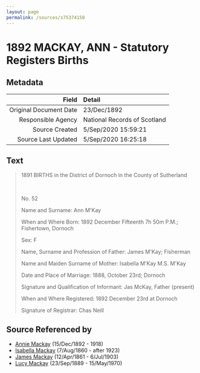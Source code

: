```yaml
---
layout: page
permalink: /sources/s75374150
---
```


# 1892 MACKAY, ANN - Statutory Registers Births

## Metadata
Field | Detail
---:|:---
Original Document Date | 23/Dec/1892
Responsible Agency | National Records of Scotland
Source Created | 5/Sep/2020 15:59:21
Source Last Updated | 5/Sep/2020 16:25:18

## Text

> 1891 BIRTHS in the District of Dornoch in the County of Sutherland
>
> <br/>
>
> No. 52
>
> Name and Surname: Ann M'Kay
>
> When and Where Born: 1892 December Fifteenth 7h 50m P.M.; Fishertown, Dornoch
>
> Sex: F
>
> Name, Surname and Profession of Father: James M'Kay; Fisherman
>
> Name and Maiden Surname of Mother: Isabella M'Kay M.S. M'Kay
>
> Date and Place of Marriage: 1888, October 23rd; Dornoch
>
> Signature and Qualification of Informant: Jas McKay, Father (present)
>
> When and Where Registered: 1892 December 23rd at Dornoch
>
> Signature of Registrar: Chas Neill
>

## Source Referenced by

* [Annie Mackay](../people/@51252926@-annie-mackay-b1892-12-15-d1918.md) (15/Dec/1892 - 1918)
* [Isabella Mackay](../people/@32797554@-isabella-mackay-b1860-8-7-d1923.md) (7/Aug/1860 - after 1923)
* [James Mackay](../people/@60572122@-james-mackay-b1861-4-12-d1903-7-6.md) (12/Apr/1861 - 6/Jul/1903)
* [Lucy Mackay](../people/@16587624@-lucy-mackay-b1889-9-23-d1970-5-15.md) (23/Sep/1889 - 15/May/1970)
